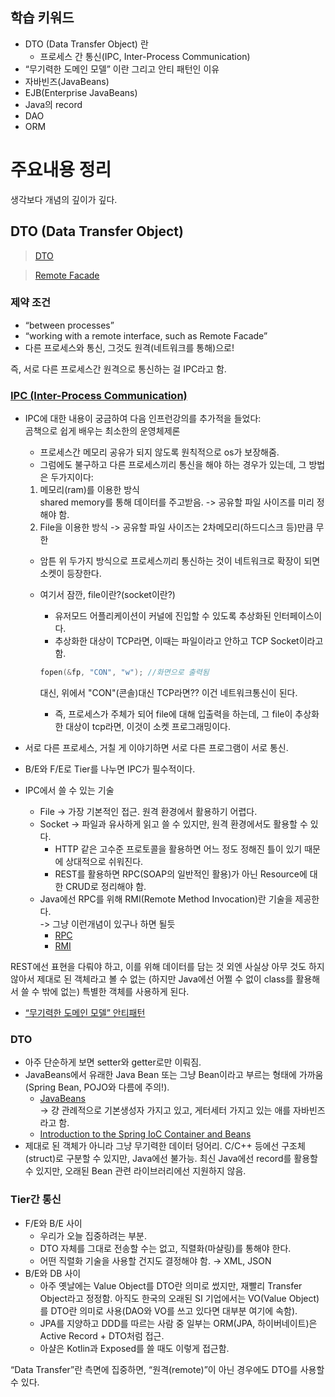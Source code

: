 ## 학습 키워드

- DTO (Data Transfer Object) 란
    - 프로세스 간 통신(IPC, Inter-Process Communication)
- “무기력한 도메인 모델” 이란 그리고 안티 패턴인 이유
- 자바빈즈(JavaBeans)
- EJB(Enterprise JavaBeans)
- Java의 record
- DAO
- ORM

# 주요내용 정리
생각보다 개념의 깊이가 깊다. 
## DTO (Data Transfer Object)

> [DTO](https://martinfowler.com/eaaCatalog/dataTransferObject.html)

> [Remote Facade](https://martinfowler.com/eaaCatalog/remoteFacade.html)

### **제약 조건**

- “between processes”
- “working with a remote interface, such as Remote Facade”
- 다른 프로세스와 통신, 그것도 원격(네트워크를 통해)으로!

즉, 서로 다른 프로세스간 원격으로 통신하는 걸 IPC라고 함.
### **[IPC (Inter-Process Communication)](https://ko.wikipedia.org/wiki/프로세스_간_통신)**

- IPC에 대한 내용이 궁금하여 다음 인프런강의를 추가적을 들었다:   
곰책으로 쉽게 배우는 최소한의 운영체제론
    - 프로세스간 메모리 공유가 되지 않도록 원칙적으로 os가 보장해줌.
    - 그럼에도 불구하고 다른 프로세스끼리 통신을 해야 하는 경우가 있는데, 그 방법은 두가지이다:   
    1. 메모리(ram)를 이용한 방식   
    shared memory를 통해 데이터를 주고받음.
    -> 공유할 파일 사이즈를 미리 정해야 함.
    2. File을 이용한 방식
    -> 공유할 파일 사이즈는 2차메모리(하드디스크 등)만큼 무한
    - 암튼 위 두가지 방식으로 프로세스끼리 통신하는 것이 네트워크로 확장이 되면 소켓이 등장한다.
    
    - 여기서 잠깐, file이란?(socket이란?)
        - 유저모드 어플리케이션이 커널에 진입할 수 있도록 추상화된 인터페이스이다.
        - 추상화한 대상이 TCP라면, 이때는 파일이라고 안하고 TCP Socket이라고 함.

        ```c
        fopen(&fp, "CON", "w"); //화면으로 출력됨
        ```
        대신, 위에서 "CON"(콘솔)대신 TCP라면?? 이건 네트워크통신이 된다.
        - 즉, 프로세스가 주체가 되어 file에 대해 입출력을 하는데, 그 file이 추상화한 대상이 tcp라면, 이것이 소켓 프로그래밍이다.


- 서로 다른 프로세스, 거칠 게 이야기하면 서로 다른 프로그램이 서로 통신.
- B/E와 F/E로 Tier를 나누면 IPC가 필수적이다.
- IPC에서 쓸 수 있는 기술
    - File → 가장 기본적인 접근. 원격 환경에서 활용하기 어렵다.
    - Socket → 파일과 유사하게 읽고 쓸 수 있지만, 원격 환경에서도 활용할 수 있다.
        - HTTP 같은 고수준 프로토콜을 활용하면 어느 정도 정해진 틀이 있기 때문에 상대적으로 쉬워진다.
        - REST를 활용하면 RPC(SOAP의 일반적인 활용)가 아닌 Resource에 대한 CRUD로 정리해야 함.
    - Java에선 RPC를 위해 RMI(Remote Method Invocation)란 기술을 제공한다.  
        -> 그냥 이런개념이 있구나 하면 될듯
        - [RPC](https://ko.wikipedia.org/wiki/%EC%9B%90%EA%B2%A9_%ED%94%84%EB%A1%9C%EC%8B%9C%EC%A0%80_%ED%98%B8%EC%B6%9C)
        - [RMI](https://ko.wikipedia.org/wiki/자바_원격_함수_호출)

REST에선 표현을 다뤄야 하고, 이를 위해 데이터를 담는 것 외엔 사실상 아무 것도 하지 않아서 제대로 된 객체라고 볼 수 없는 (하지만 Java에선 어쩔 수 없이 class를 활용해서 쓸 수 밖에 없는) 특별한 객체를 사용하게 된다.

- [“무기력한 도메인 모델” 안티패턴](https://martinfowler.com/bliki/AnemicDomainModel.html)

### **DTO**
- 아주 단순하게 보면 setter와 getter로만 이뤄짐.
- JavaBeans에서 유래한 Java Bean 또는 그냥 Bean이라고 부르는 형태에 가까움(Spring Bean, POJO와 다름에 주의!).
    - [JavaBeans](https://ko.wikipedia.org/wiki/자바빈즈)  
        -> 걍 관례적으로 기본생성자 가지고 있고, 게터세터 가지고 있는 애를 자바빈즈라고 함.
    - [Introduction to the Spring IoC Container and Beans](https://docs.spring.io/spring-framework/docs/6.0.x/reference/html/core.html#beans-introduction)
- 제대로 된 객체가 아니라 그냥 무기력한 데이터 덩어리. C/C++ 등에선 구조체(struct)로 구분할 수 있지만, Java에선 불가능. 최신 Java에선 record를 활용할 수 있지만, 오래된 Bean 관련 라이브러리에선 지원하지 않음.

### Tier간 통신

- F/E와 B/E 사이
    - 우리가 오늘 집중하려는 부분.
    - DTO 자체를 그대로 전송할 수는 없고, 직렬화(마샬링)를 통해야 한다.
    - 어떤 직렬화 기술을 사용할 건지도 결정해야 함. → XML, JSON
- B/E와 DB 사이
    - 아주 옛날에는 Value Object를 DTO란 의미로 썼지만, 재빨리 Transfer Object라고 정정함. 아직도 한국의 오래된 SI 기업에서는 VO(Value Object)를 DTO란 의미로 사용(DAO와 VO를 쓰고 있다면 대부분 여기에 속함).
    - JPA를 지양하고 DDD를 따르는 사람 중 일부는 ORM(JPA, 하이버네이트)은 Active Record + DTO처럼 접근.
    - 아샬은 Kotlin과 Exposed를 쓸 때도 이렇게 접근함.

“Data Transfer”란 측면에 집중하면, “원격(remote)”이 아닌 경우에도 DTO를 사용할 수 있다.